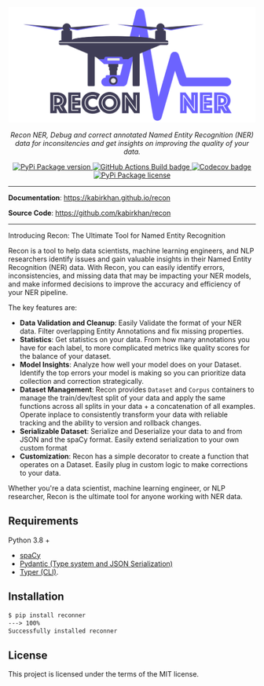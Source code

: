 <p align="center">
  <a href="https://kabirkhan.github.io/recon"><img src="https://raw.githubusercontent.com/kabirkhan/recon/main/docs/img/recon-ner.svg" alt="Recon"></a>
</p>
<p align="center">
    <em>Recon NER, Debug and correct annotated Named Entity Recognition (NER) data for inconsitencies and get insights on improving the quality of your data.</em>
</p>
<p align="center">
<a href="https://pypi.org/project/reconner" target="_blank">
    <img src="https://img.shields.io/pypi/v/reconner?style=for-the-badge" alt="PyPi Package version">
</a>
<a href="https://github.com/kabirkhan/recon/actions/workflows/ci.yml" target="_blank">
    <img alt="GitHub Actions Build badge" src="https://img.shields.io/github/actions/workflow/status/kabirkhan/recon/.github/workflows/ci.yml?branch=main&style=for-the-badge">

</a>
<a href="https://codecov.io/gh/kabirkhan/recon" rel="nofollow">
  <img alt="Codecov badge" src="https://img.shields.io/codecov/c/gh/kabirkhan/recon?style=for-the-badge" style="max-width:100%;">
</a>

<a href="https://pypi.org/project/reconner" target="_blank">
    <img src="https://img.shields.io/pypi/l/reconner?style=for-the-badge" alt="PyPi Package license">
</a>
</p>

---

**Documentation**: <a href="https://kabirkhan.github.io/recon" target="_blank">https://kabirkhan.github.io/recon</a>

**Source Code**: <a href="https://github.com/kabirkhan/recon" target="_blank">https://github.com/kabirkhan/recon</a>

---

Introducing Recon: The Ultimate Tool for Named Entity Recognition

Recon is a tool to help data scientists, machine learning engineers, and NLP researchers identify issues and gain valuable insights in their Named Entity Recognition (NER) data. With Recon, you can easily identify errors, inconsistencies, and missing data that may be impacting your NER models, and make informed decisions to improve the accuracy and efficiency of your NER pipeline.

The key features are:

* **Data Validation and Cleanup**: Easily Validate the format of your NER data. Filter overlapping Entity Annotations and fix missing properties.
* **Statistics**: Get statistics on your data. From how many annotations you have for each label, to more complicated metrics like quality scores for the balance of your dataset.
* **Model Insights**: Analyze how well your model does on your Dataset. Identify the top errors your model is making so you can prioritize data collection and correction strategically.
* **Dataset Management**: Recon provides `Dataset` and `Corpus` containers to manage the train/dev/test split of your data and apply the same functions across all splits in your data + a concatenation of all examples. Operate inplace to consistently transform your data with reliable tracking and the ability to version and rollback changes.
* **Serializable Dataset**: Serialize and Deserialize your data to and from JSON and the spaCy format. Easily extend serialization to your own custom format
* **Customization**: Recon has a simple decorator to create a function that operates on a Dataset. Easily plug in custom logic to make corrections to your data.

Whether you're a data scientist, machine learning engineer, or NLP researcher, Recon is the ultimate tool for anyone working with NER data.


## Requirements

Python 3.8 +

* <a href="https://spacy.io" class="external-link" target="_blank">spaCy</a>
* <a href="https://pydantic-docs.helpmanual.io/" class="external-link" target="_blank">Pydantic (Type system and JSON Serialization)</a>
* <a href="https://typer.tiangolo.com" class="external-link" target="_blank">Typer (CLI)</a>.


## Installation

<div class="termy">

```console
$ pip install reconner
---> 100%
Successfully installed reconner
```

</div>

## License

This project is licensed under the terms of the MIT license.
